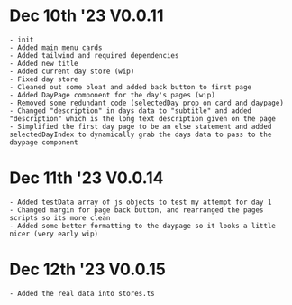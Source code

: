 # Dec 10th '23 V0.0.11

    - init
    - Added main menu cards
    - Added tailwind and required dependencies
    - Added new title
    - Added current day store (wip)
    - Fixed day store
    - Cleaned out some bloat and added back button to first page
    - Added DayPage component for the day's pages (wip)
    - Removed some redundant code (selectedDay prop on card and daypage)
    - Changed "description" in days data to "subtitle" and added "description" which is the long text description given on the page
    - Simplified the first day page to be an else statement and added selectedDayIndex to dynamically grab the days data to pass to the daypage component

# Dec 11th '23 V0.0.14
    - Added testData array of js objects to test my attempt for day 1
    - Changed margin for page back button, and rearranged the pages scripts so its more clean
    - Added some better formatting to the daypage so it looks a little nicer (very early wip)

# Dec 12th '23 V0.0.15
    - Added the real data into stores.ts